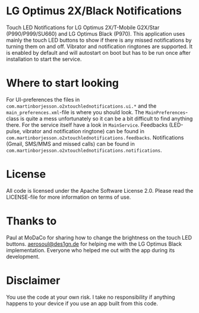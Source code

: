 LG Optimus 2X/Black Notifications
=================================
Touch LED Notifications for LG Optimus 2X/T-Mobile G2X/Star (P990/P999/SU660) and LG Optimus Black (P970). This application uses mainly the touch LED buttons to show if there is any missed notifications by turning them on and off. Vibrator and notification ringtones are supported. It is enabled by default and will autostart on boot but has to be run once after installation to start the service.

Where to start looking
======================
For UI-preferences the files in `com.martinborjesson.o2xtouchlednotifications.ui.*` and the `main_preferences.xml`-file is where you should look. The `MainPreferences`-class is quite a mess unfortunately so it can be a bit difficult to find anything there.
For the service itself have a look in `MainService`.
Feedbacks (LED-pulse, vibrator and notification ringtone) can be found in `com.martinborjesson.o2xtouchlednotifications.feedbacks`.
Notifications (Gmail, SMS/MMS and missed calls) can be found in `com.martinborjesson.o2xtouchlednotifications.notifications`.

License
=======
All code is licensed under the Apache Software License 2.0. Please read the LICENSE-file for more information on terms of use.

Thanks to
=========
Paul at MoDaCo for sharing how to change the brightness on the touch LED buttons.
aerosoul@des1gn.de for helping me with the LG Optimus Black implementation.
Everyone who helped me out with the app during its development.

Disclaimer
==========
You use the code at your own risk. I take no responsibility if anything happens to your device if you use an app built from this code.